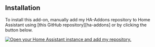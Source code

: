
## Installation

To install this add-on, manually add my HA-Addons repository to Home Assistant
using [this GitHub repository][ha-addons] or by clicking the button below.

[![Open your Home Assistant instance and add my repository.](https://my.home-assistant.io/badges/supervisor_addon_repository.svg)](https://my.home-assistant.io/redirect/supervisor_addon_repository/?repository_url=https://github.com/swissky/import-addon)